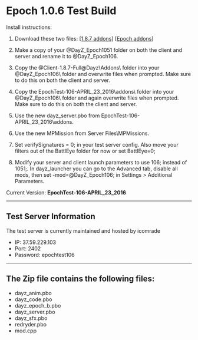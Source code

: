 **Epoch 1.0.6 Test Build**
===========================

Install instructions:

1. Download these two files: [[1.8.7 addons](http://se1.dayz.nu/latest/1.8.7/%40Client-1.8.7-Full.rar)] [[Epoch addons](https://github.com/EpochModTeam/DayZ-Epoch/raw/master/Test%20Build/EpochTest-106-APRIL_23_2016.zip)]

2. Make a copy of your @DayZ_Epoch1051 folder on both the client and server and rename it to @DayZ_Epoch106.

3. Copy the @Client-1.8.7-Full\@Dayz\Addons\ folder into your @DayZ_Epoch106\ folder and overwrite files when prompted. Make sure to do this on both the client and server.

4. Copy the EpochTest-106-APRIL_23_2016\addons\ folder into your @DayZ_Epoch106\ folder and again overwrite files when prompted. Make sure to do this on both the client and server.

5. Use the new dayz_server.pbo from EpochTest-106-APRIL_23_2016\addons\.

6. Use the new MPMission from Server Files\MPMissions.

7. Set verifySignatures = 0; in your test server config. Also move your filters out of the BattlEye folder for now or set BattlEye=0;

8. Modify your server and client launch parameters to use 106; instead of 1051;. In dayz_launcher you can go to the Advanced tab, disable all mods, then set -mod=@DayZ_Epoch106;  in Settings > Additional Parameters.



Current Version: **EpochTest-106-APRIL_23_2016**

--------------------------
Test Server Information
--------------------------
The test server is currently maintained and hosted by icomrade

* IP: 37.59.229.103
* Port: 2402
* Password: epochtest106

--------------------------
The Zip file contains the following files:
--------------------------
* dayz_anim.pbo
* dayz_code.pbo
* dayz_epoch_b.pbo
* dayz_server.pbo
* dayz_sfx.pbo
* redryder.pbo
* mod.cpp
